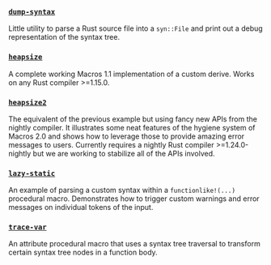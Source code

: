 ### [`dump-syntax`](dump-syntax)

Little utility to parse a Rust source file into a `syn::File` and print out a
debug representation of the syntax tree.

### [`heapsize`](heapsize)

A complete working Macros 1.1 implementation of a custom derive. Works on any
Rust compiler >=1.15.0.

### [`heapsize2`](heapsize2)

The equivalent of the previous example but using fancy new APIs from the nightly
compiler. It illustrates some neat features of the hygiene system of Macros 2.0
and shows how to leverage those to provide amazing error messages to users.
Currently requires a nightly Rust compiler >=1.24.0-nightly but we are working
to stabilize all of the APIs involved.

### [`lazy-static`](lazy-static)

An example of parsing a custom syntax within a `functionlike!(...)` procedural
macro. Demonstrates how to trigger custom warnings and error messages on
individual tokens of the input.

### [`trace-var`](trace-var)

An attribute procedural macro that uses a syntax tree traversal to transform
certain syntax tree nodes in a function body.
